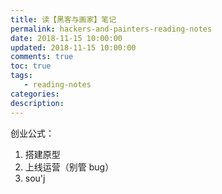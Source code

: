 ```yaml
---
title: 读【黑客与画家】笔记
permalink: hackers-and-painters-reading-notes
date: 2018-11-15 10:00:00
updated: 2018-11-15 10:00:00
comments: true
toc: true
tags:
   - reading-notes
categories:
description:
---
```


创业公式：

1. 搭建原型
2. 上线运营（别管 bug）
3. sou'j

